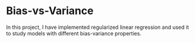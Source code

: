 # Bias-vs-Variance
In this project, I have implemented regularized linear regression and used it to study models with different bias-variance properties.

